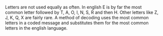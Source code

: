 Letters are not used equally as often. In english E is by far the most common letter followed by T, A, O, I, N, S, R and then H. Other letters like Z, J, K, Q, X are fairly rare. A method of decoding uses the most common letters in a coded message and substitutes them for the most common letters in the english language.